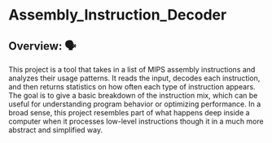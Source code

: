 # Assembly_Instruction_Decoder

## Overview: 🗣️  
This project is a tool that takes in a list of MIPS assembly instructions and analyzes their usage patterns. It
reads the input, decodes each instruction, and then returns statistics on how often each type of instruction appears.
The goal is to give a basic breakdown of the instruction mix, which can be useful for understanding program behavior or
optimizing performance. In a broad sense, this project resembles part of what happens deep inside a computer
when it processes low-level instructions though it in a much more abstract and simplified way.
